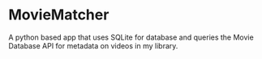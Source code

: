 # MovieMatcher
A python based app that uses SQLite for database and queries the Movie Database API for metadata on videos in my library.
